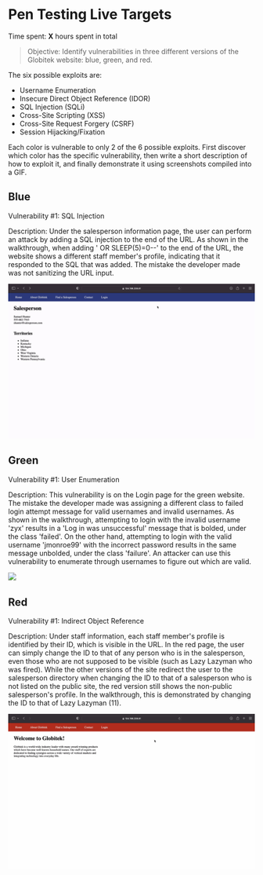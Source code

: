 # Pen Testing Live Targets

Time spent: **X** hours spent in total

> Objective: Identify vulnerabilities in three different versions of the Globitek website: blue, green, and red.

The six possible exploits are:

* Username Enumeration
* Insecure Direct Object Reference (IDOR)
* SQL Injection (SQLi)
* Cross-Site Scripting (XSS)
* Cross-Site Request Forgery (CSRF)
* Session Hijacking/Fixation

Each color is vulnerable to only 2 of the 6 possible exploits. First discover which color has the specific vulnerability, then write a short description of how to exploit it, and finally demonstrate it using screenshots compiled into a GIF.

## Blue

Vulnerability #1: SQL Injection 

Description: Under the salesperson information page, the user can perform an attack by adding a SQL injection to the end of the URL. As shown in the walkthrough, when adding ' OR SLEEP(5)=0--' to the end of the URL, the website shows a different staff member's profile, indicating that it responded to the SQL that was added. The mistake the developer made was not sanitizing the URL input.

![](SQLInjection.gif)


## Green

Vulnerability #1: User Enumeration 

Description: This vulnerability is on the Login page for the green website. The mistake the developer made was assigning a different class to failed login attempt message for valid usernames and invalid usernames. As shown in the walkthrough, attempting to login with the invalid username 'zyx' results in a 'Log in was unsuccessful' message that is bolded, under the class 'failed'. On the other hand, attempting to login with the valid username 'jmonroe99' with the incorrect password results in the same message unbolded, under the class 'failure'. An attacker can use this vulnerability to enumerate through usernames to figure out which are valid. 

![](UserEnumeration.gif)


## Red

Vulnerability #1: Indirect Object Reference 

Description: Under staff information, each staff member's profile is identified by their ID, which is visible in the URL. In the red page, the user can simply change the ID to that of any person who is in the salesperson, even those who are not supposed to be visible (such as Lazy Lazyman who was fired). While the other versions of the site redirect the user to the salesperson directory when changing the ID to that of a salesperson who is not listed on the public site, the red version still shows the non-public salesperson's profile. In the walkthrough, this is demonstrated by changing the ID to that of Lazy Lazyman (11).

![](IDOR.gif)
